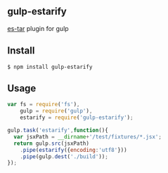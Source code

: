 ## gulp-estarify

[es-tar](https://github.com/nbqx/es-tar) plugin for gulp

## Install

    $ npm install gulp-estarify

## Usage

```js
var fs = require('fs'),
    gulp = require('gulp'),
    estarify = require('gulp-estarify');

gulp.task('estarify',function(){
  var jsxPath = __dirname+'/test/fixtures/*.jsx';
  return gulp.src(jsxPath)
    .pipe(estarify({encoding:'utf8'}))
    .pipe(gulp.dest('./build'));
});
```


